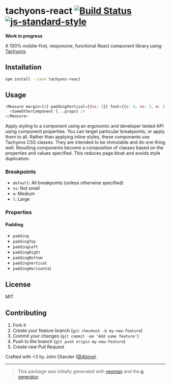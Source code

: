 # tachyons-react [![Build Status](https://secure.travis-ci.org/tachyons-react/tachyons-react.png?branch=master)](https://travis-ci.org/tachyons-react/tachyons-react) [![js-standard-style](https://img.shields.io/badge/code%20style-standard-brightgreen.svg?style=flat)](https://github.com/feross/standard)

__Work in progress__

A 100% mobile-first, responsive, functional React component library using [Tachyons](http://tachyons.io).

## Installation

```bash
npm install --save tachyons-react
```

## Usage

```javascript
<Measure margin={4} paddingVertical={{ns: 2}} font={{s: 4, ns: 3, m: 2, l: 1}}>
  <SomeOtherComponent {...props} />
</Measure>
```

Apply styling to a component using an ergonomic and developer tested API using component properties.
You can target particular breakpoints, or apply them to all.
Rather than applying inline styles, these components use Tachyons CSS classes.
They are intended to be immutable and do one thing well.
Resulting components become a composition of classes based on the properties and values specified.
This reduces page bloat and avoids style duplication.

### Breakpoints

- `default`: All breakpoints (unless otherwise specified)
- `ns`: Not small
- `m`: Medium
- `l`: Large

### Properties

#### Padding

- `padding`
- `paddingTop`
- `paddingLeft`
- `paddingRight`
- `paddingBottom`
- `paddingVertical`
- `paddingHorizontal`

## License

MIT

## Contributing

1. Fork it
2. Create your feature branch (`git checkout -b my-new-feature`)
3. Commit your changes (`git commit -am 'Add some feature'`)
4. Push to the branch (`git push origin my-new-feature`)
5. Create new Pull Request

Crafted with <3 by John Otander ([@4lpine](https://twitter.com/4lpine)).

***

> This package was initially generated with [yeoman](http://yeoman.io) and the [p generator](https://github.com/johnotander/generator-p.git).
